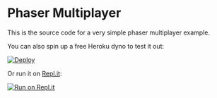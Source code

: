 # Phaser Multiplayer

This is the source code for a very simple phaser multiplayer example.


You can also spin up a free Heroku dyno to test it out:

[![Deploy](https://www.herokucdn.com/deploy/button.png)](https://heroku.com/deploy?template=https://github.com/ryanhlewis/Phaser-Multiplayer)

Or run it on [Repl.it](https://repl.it/):

[![Run on Repl.it](https://repl.it/badge/github/socketio/chat-example)](https://repl.it/github/ryanhlewis/Phaser-Multiplayer)
